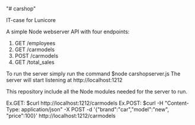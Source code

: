 "# carshop" 

IT-case for Lunicore

A simple Node webserver API with four endpoints:
1. GET /employees
2. GET /carmodels
3. POST /carmodels
4. GET /total_sales

To run the server simply run the command $node carshopserver.js
The server will start listening at http://localhost:1212

This repository include all the Node modules needed for the server to run.

Ex.GET:
$curl http://localhost:1212/carmodels
Ex.POST:
$curl -H "Content-Type: application/json" -X POST -d '{"brand":"car","model":"new", "price":100}' http://localhost:1212/carmodels

